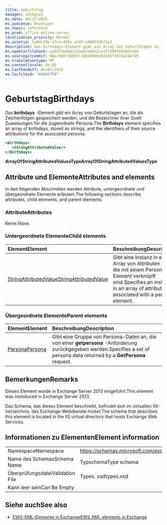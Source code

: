 ```yaml
---
title: Geburtstag
manager: sethgros
ms.date: 09/17/2015
ms.audience: Developer
ms.topic: reference
ms.prod: office-online-server
localization_priority: Normal
ms.assetid: 5a84c19e-57cd-448e-af4f-c8005fd5f2a2
description: Das birthdays-Element gibt ein Array von Geburtstagen an, die als Zeichenfolgen gespeichert werden, und die Bezeichner ihrer Quell Zuweisungen für die zugeordnete Persona.
ms.openlocfilehash: aa85febd84c32ae87e0822ce47fd99f445b6fe9e
ms.sourcegitcommit: 88ec988f2bb67c1866d06b361615f3674a24e795
ms.translationtype: MT
ms.contentlocale: de-DE
ms.lasthandoff: 06/03/2020
ms.locfileid: "44462759"
---
```

# <a name="birthdays"></a><span data-ttu-id="441c4-103">Geburtstag</span><span class="sxs-lookup"><span data-stu-id="441c4-103">Birthdays</span></span>

<span data-ttu-id="441c4-104">Das **birthdays** -Element gibt ein Array von Geburtstagen an, die als Zeichenfolgen gespeichert werden, und die Bezeichner ihrer Quell Zuweisungen für die zugeordnete Persona.</span><span class="sxs-lookup"><span data-stu-id="441c4-104">The **Birthdays** element specifies an array of birthdays, stored as strings, and the identifiers of their source attributions for the associated persona.</span></span> 
  
```XML
<Birthdays>
   <StringAttributedValue/>
</Birthdays>
```

 <span data-ttu-id="441c4-105">**ArrayOfStringAttributedValuesType**</span><span class="sxs-lookup"><span data-stu-id="441c4-105">**ArrayOfStringAttributedValuesType**</span></span>
## <a name="attributes-and-elements"></a><span data-ttu-id="441c4-106">Attribute und Elemente</span><span class="sxs-lookup"><span data-stu-id="441c4-106">Attributes and elements</span></span>

<span data-ttu-id="441c4-107">In den folgenden Abschnitten werden Attribute, untergeordnete und übergeordnete Elemente erläutert.</span><span class="sxs-lookup"><span data-stu-id="441c4-107">The following sections describe attributes, child elements, and parent elements.</span></span>
  
### <a name="attributes"></a><span data-ttu-id="441c4-108">Attribute</span><span class="sxs-lookup"><span data-stu-id="441c4-108">Attributes</span></span>

<span data-ttu-id="441c4-109">Keine.</span><span class="sxs-lookup"><span data-stu-id="441c4-109">None.</span></span>
  
### <a name="child-elements"></a><span data-ttu-id="441c4-110">Untergeordnete Elemente</span><span class="sxs-lookup"><span data-stu-id="441c4-110">Child elements</span></span>

|<span data-ttu-id="441c4-111">**Element**</span><span class="sxs-lookup"><span data-stu-id="441c4-111">**Element**</span></span>|<span data-ttu-id="441c4-112">**Beschreibung**</span><span class="sxs-lookup"><span data-stu-id="441c4-112">**Description**</span></span>|
|:-----|:-----|
|[<span data-ttu-id="441c4-113">StringAttributedValue</span><span class="sxs-lookup"><span data-stu-id="441c4-113">StringAttributedValue</span></span>](stringattributedvalue.md) <br/> |<span data-ttu-id="441c4-114">Gibt eine Instanz in einem Array von Attributen an, die mit einem Persona-Element verknüpft sind.</span><span class="sxs-lookup"><span data-stu-id="441c4-114">Specifies an instance in an array of attributes associated with a persona element.</span></span>  <br/> |
   
### <a name="parent-elements"></a><span data-ttu-id="441c4-115">Übergeordnete Elemente</span><span class="sxs-lookup"><span data-stu-id="441c4-115">Parent elements</span></span>

|<span data-ttu-id="441c4-116">**Element**</span><span class="sxs-lookup"><span data-stu-id="441c4-116">**Element**</span></span>|<span data-ttu-id="441c4-117">**Beschreibung**</span><span class="sxs-lookup"><span data-stu-id="441c4-117">**Description**</span></span>|
|:-----|:-----|
|[<span data-ttu-id="441c4-118">Persona</span><span class="sxs-lookup"><span data-stu-id="441c4-118">Persona</span></span>](persona.md) <br/> |<span data-ttu-id="441c4-119">Gibt eine Gruppe von Persona-Daten an, die von einer **getpersona** -Anforderung zurückgegeben werden.</span><span class="sxs-lookup"><span data-stu-id="441c4-119">Specifies a set of persona data returned by a **GetPersona** request.</span></span>  <br/> |
   
## <a name="remarks"></a><span data-ttu-id="441c4-120">Bemerkungen</span><span class="sxs-lookup"><span data-stu-id="441c4-120">Remarks</span></span>

<span data-ttu-id="441c4-121">Dieses Element wurde in Exchange Server 2013 eingeführt.</span><span class="sxs-lookup"><span data-stu-id="441c4-121">This element was introduced in Exchange Server 2013.</span></span>
  
<span data-ttu-id="441c4-122">Das Schema, das dieses Element beschreibt, befindet sich im virtuellen IIS-Verzeichnis, das Exchange-Webdienste hostet.</span><span class="sxs-lookup"><span data-stu-id="441c4-122">The schema that describes this element is located in the IIS virtual directory that hosts Exchange Web Services.</span></span>
  
## <a name="element-information"></a><span data-ttu-id="441c4-123">Informationen zu Elementen</span><span class="sxs-lookup"><span data-stu-id="441c4-123">Element information</span></span>

|||
|:-----|:-----|
|<span data-ttu-id="441c4-124">Namespace</span><span class="sxs-lookup"><span data-stu-id="441c4-124">Namespace</span></span>  <br/> |https://schemas.microsoft.com/exchange/services/2006/types  <br/> |
|<span data-ttu-id="441c4-125">Name des Schemas</span><span class="sxs-lookup"><span data-stu-id="441c4-125">Schema Name</span></span>  <br/> |<span data-ttu-id="441c4-126">Typschema</span><span class="sxs-lookup"><span data-stu-id="441c4-126">Type schema</span></span>  <br/> |
|<span data-ttu-id="441c4-127">Überprüfungsdatei</span><span class="sxs-lookup"><span data-stu-id="441c4-127">Validation File</span></span>  <br/> |<span data-ttu-id="441c4-128">Types. xsd</span><span class="sxs-lookup"><span data-stu-id="441c4-128">types.xsd</span></span>  <br/> |
|<span data-ttu-id="441c4-129">Kann leer sein</span><span class="sxs-lookup"><span data-stu-id="441c4-129">Can Be Empty</span></span>  <br/> ||
   
## <a name="see-also"></a><span data-ttu-id="441c4-130">Siehe auch</span><span class="sxs-lookup"><span data-stu-id="441c4-130">See also</span></span>



- [<span data-ttu-id="441c4-131">EWS-XML-Elemente in Exchange</span><span class="sxs-lookup"><span data-stu-id="441c4-131">EWS XML elements in Exchange</span></span>](ews-xml-elements-in-exchange.md)

